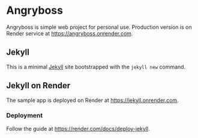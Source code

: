 # Angryboss

Angryboss is simple web project for personal use. Production version is on Render service at https://angryboss.onrender.com. 

## Jekyll

This is a minimal [Jekyll](https://jekyllrb.com/) site bootstrapped with the `jekyll new` command.

## Jekyll on Render

The sample app is deployed on Render at https://jekyll.onrender.com.

### Deployment

Follow the guide at https://render.com/docs/deploy-jekyll.
